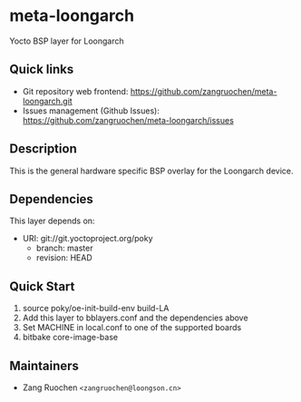 # meta-loongarch

Yocto BSP layer for Loongarch

## Quick links

* Git repository web frontend:
  <https://github.com/zangruochen/meta-loongarch.git>
* Issues management (Github Issues):
  <https://github.com/zangruochen/meta-loongarch/issues>

## Description

This is the general hardware specific BSP overlay for the Loongarch device.

## Dependencies

This layer depends on:

* URI: git://git.yoctoproject.org/poky
  * branch: master
  * revision: HEAD

## Quick Start

1. source poky/oe-init-build-env build-LA
2. Add this layer to bblayers.conf and the dependencies above
3. Set MACHINE in local.conf to one of the supported boards
4. bitbake core-image-base

## Maintainers

* Zang Ruochen `<zangruochen@loongson.cn>`
